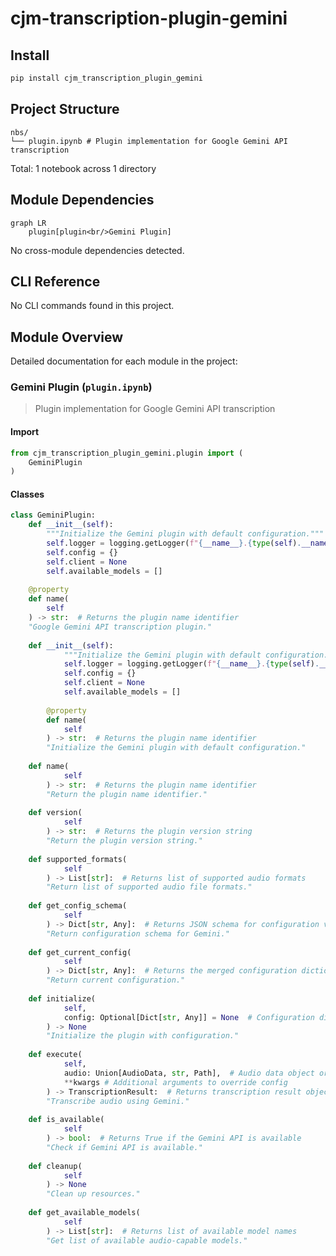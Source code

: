 # cjm-transcription-plugin-gemini


<!-- WARNING: THIS FILE WAS AUTOGENERATED! DO NOT EDIT! -->

## Install

``` bash
pip install cjm_transcription_plugin_gemini
```

## Project Structure

    nbs/
    └── plugin.ipynb # Plugin implementation for Google Gemini API transcription

Total: 1 notebook across 1 directory

## Module Dependencies

``` mermaid
graph LR
    plugin[plugin<br/>Gemini Plugin]
```

No cross-module dependencies detected.

## CLI Reference

No CLI commands found in this project.

## Module Overview

Detailed documentation for each module in the project:

### Gemini Plugin (`plugin.ipynb`)

> Plugin implementation for Google Gemini API transcription

#### Import

``` python
from cjm_transcription_plugin_gemini.plugin import (
    GeminiPlugin
)
```

#### Classes

``` python
class GeminiPlugin:
    def __init__(self):
        """Initialize the Gemini plugin with default configuration."""
        self.logger = logging.getLogger(f"{__name__}.{type(self).__name__}")
        self.config = {}
        self.client = None
        self.available_models = []
    
    @property
    def name(
        self
    ) -> str:  # Returns the plugin name identifier
    "Google Gemini API transcription plugin."
    
    def __init__(self):
            """Initialize the Gemini plugin with default configuration."""
            self.logger = logging.getLogger(f"{__name__}.{type(self).__name__}")
            self.config = {}
            self.client = None
            self.available_models = []
        
        @property
        def name(
            self
        ) -> str:  # Returns the plugin name identifier
        "Initialize the Gemini plugin with default configuration."
    
    def name(
            self
        ) -> str:  # Returns the plugin name identifier
        "Return the plugin name identifier."
    
    def version(
            self
        ) -> str:  # Returns the plugin version string
        "Return the plugin version string."
    
    def supported_formats(
            self
        ) -> List[str]:  # Returns list of supported audio formats
        "Return list of supported audio file formats."
    
    def get_config_schema(
            self
        ) -> Dict[str, Any]:  # Returns JSON schema for configuration validation
        "Return configuration schema for Gemini."
    
    def get_current_config(
            self
        ) -> Dict[str, Any]:  # Returns the merged configuration dictionary
        "Return current configuration."
    
    def initialize(
            self,
            config: Optional[Dict[str, Any]] = None  # Configuration dictionary to override defaults
        ) -> None
        "Initialize the plugin with configuration."
    
    def execute(
            self,
            audio: Union[AudioData, str, Path],  # Audio data object or path to audio file
            **kwargs # Additional arguments to override config
        ) -> TranscriptionResult:  # Returns transcription result object
        "Transcribe audio using Gemini."
    
    def is_available(
            self
        ) -> bool:  # Returns True if the Gemini API is available
        "Check if Gemini API is available."
    
    def cleanup(
            self
        ) -> None
        "Clean up resources."
    
    def get_available_models(
            self
        ) -> List[str]:  # Returns list of available model names
        "Get list of available audio-capable models."
```
